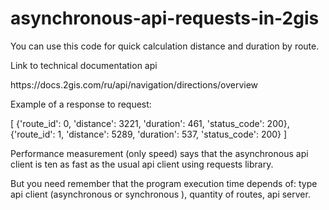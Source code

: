# asynchronous-api-requests-in-2gis
You can use this code for quick calculation distance and duration by route. 
<p>Link to technical documentation api<p>
 <p> https://docs.2gis.com/ru/api/navigation/directions/overview<p>

<p>Example of a response to request: 
 <p>
    [
    {'route_id': 0, 'distance': 3221, 'duration': 461, 'status_code': 200}, 
    {'route_id': 1, 'distance': 5289, 'duration': 537, 'status_code': 200}
    ] 
 <p>
<p> 
<p> Performance measurement (only speed) says that the asynchronous api client is ten as fast as the usual api client using requests library. <p> 
<p> But you need remember that the program execution time depends of: type api client (asynchronous or synchronous ), quantity of routes, api server. <p>
